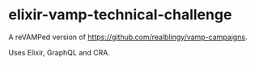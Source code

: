# elixir-vamp-technical-challenge

A reVAMPed version of https://github.com/realblingy/vamp-campaigns. 

Uses Elixir, GraphQL and CRA.
